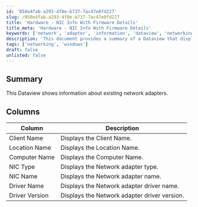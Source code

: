 ```yaml
---
id: '058e4fab-a293-4f8e-b737-7ac47e0fd227'
slug: /058e4fab-a293-4f8e-b737-7ac47e0fd227
title: 'Hardware - NIC Info With Firmware Details'
title_meta: 'Hardware - NIC Info With Firmware Details'
keywords: ['network', 'adapter', 'information', 'dataview', 'networking']
description: 'This document provides a summary of a Dataview that displays information about existing network adapters, including details such as client name, location name, computer name, NIC type, NIC name, driver name, and driver version.'
tags: ['networking', 'windows']
draft: false
unlisted: false
---
```


## Summary

This Dataview shows information about existing network adapters.

## Columns

| Column          | Description                                      |
|-----------------|--------------------------------------------------|
| Client Name     | Displays the Client Name.                        |
| Location Name   | Displays the Location Name.                      |
| Computer Name   | Displays the Computer Name.                      |
| NIC Type        | Displays the Network adapter type.               |
| NIC Name        | Displays the Network adapter name.               |
| Driver Name     | Displays the Network adapter driver name.        |
| Driver Version  | Displays the Network adapter driver version.     |
